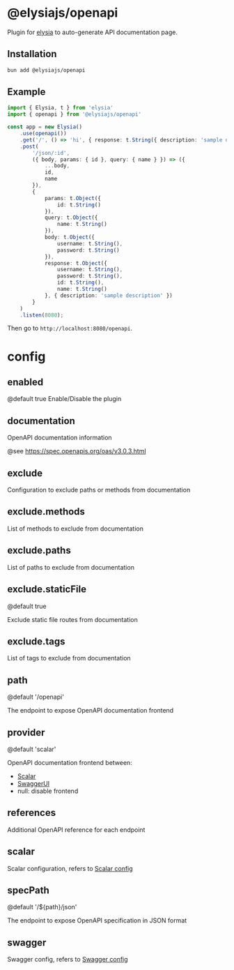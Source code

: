 # @elysiajs/openapi
Plugin for [elysia](https://github.com/elysiajs/elysia) to auto-generate API documentation page.

## Installation
```bash
bun add @elysiajs/openapi
```

## Example
```typescript
import { Elysia, t } from 'elysia'
import { openapi } from '@elysiajs/openapi'

const app = new Elysia()
    .use(openapi())
    .get('/', () => 'hi', { response: t.String({ description: 'sample description' }) })
    .post(
        '/json/:id',
        ({ body, params: { id }, query: { name } }) => ({
            ...body,
            id,
            name
        }),
        {
            params: t.Object({
                id: t.String()
            }),
            query: t.Object({
                name: t.String()
            }),
            body: t.Object({
                username: t.String(),
                password: t.String()
            }),
            response: t.Object({
                username: t.String(),
                password: t.String(),
                id: t.String(),
                name: t.String()
            }, { description: 'sample description' })
        }
    )
    .listen(8080);
```

Then go to `http://localhost:8080/openapi`.

# config

## enabled
@default true
Enable/Disable the plugin

## documentation
OpenAPI documentation information

@see https://spec.openapis.org/oas/v3.0.3.html

## exclude
Configuration to exclude paths or methods from documentation

## exclude.methods
List of methods to exclude from documentation

## exclude.paths
List of paths to exclude from documentation

## exclude.staticFile
@default true

Exclude static file routes from documentation

## exclude.tags
List of tags to exclude from documentation

## path
@default '/openapi'

The endpoint to expose OpenAPI documentation frontend

## provider
@default 'scalar'

OpenAPI documentation frontend between:
- [Scalar](https://github.com/scalar/scalar)
- [SwaggerUI](https://github.com/openapi-api/openapi-ui)
- null: disable frontend

## references
Additional OpenAPI reference for each endpoint

## scalar
Scalar configuration, refers to [Scalar config](https://github.com/scalar/scalar/blob/main/documentation/configuration.md)

## specPath
@default '/${path}/json'

The endpoint to expose OpenAPI specification in JSON format

## swagger
Swagger config, refers to [Swagger config](https://swagger.io/docs/open-source-tools/swagger-ui/usage/configuration/)
